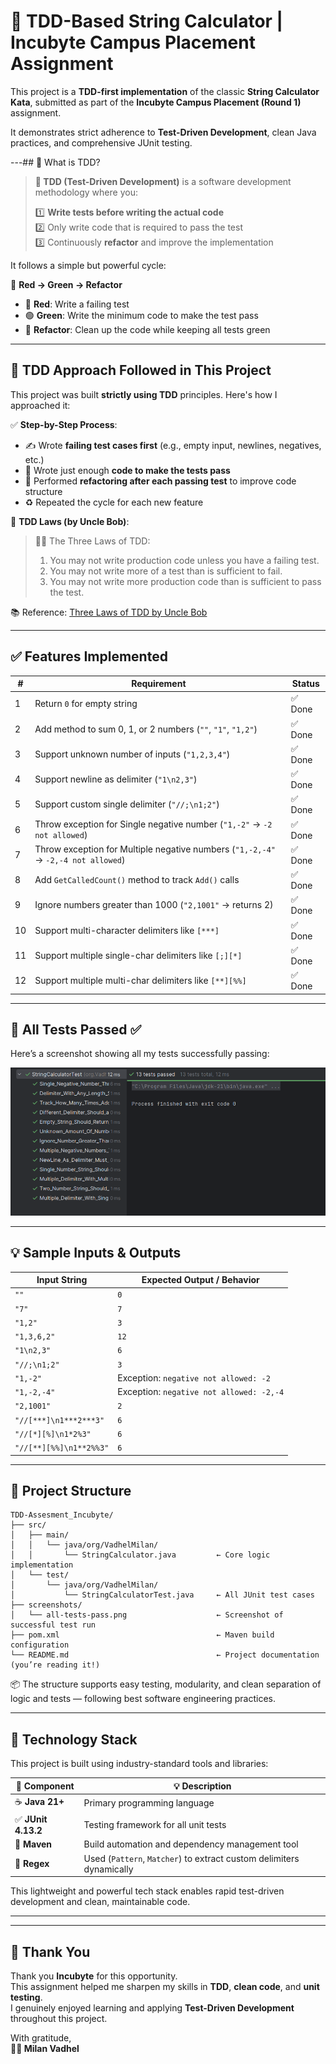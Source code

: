 # 🧪 TDD-Based String Calculator | Incubyte Campus Placement Assignment

This project is a **TDD-first implementation** of the classic **String Calculator Kata**, submitted as part of the **Incubyte Campus Placement (Round 1)** assignment.

It demonstrates strict adherence to **Test-Driven Development**, clean Java practices, and comprehensive JUnit testing.

---## 📌 What is TDD?

> **🧪 TDD (Test-Driven Development)** is a software development methodology where you:
> 
> 1️⃣ **Write tests before writing the actual code**  
> 2️⃣ Only write code that is required to pass the test  
> 3️⃣ Continuously **refactor** and improve the implementation  

It follows a simple but powerful cycle:


🔁 **Red → Green → Refactor**

- 🔴 **Red**: Write a failing test  
- 🟢 **Green**: Write the minimum code to make the test pass  
- 🔄 **Refactor**: Clean up the code while keeping all tests green  

---

## 📐 TDD Approach Followed in This Project

This project was built **strictly using TDD** principles. Here's how I approached it:

✅ **Step-by-Step Process**:
- ✍️ Wrote **failing test cases first** (e.g., empty input, newlines, negatives, etc.)
- 🧱 Wrote just enough **code to make the tests pass**
- 🧹 Performed **refactoring after each passing test** to improve code structure
- ♻️ Repeated the cycle for each new feature

📘 **TDD Laws (by Uncle Bob)**:
> 🧑‍🏫 The Three Laws of TDD:
> 
> 1. You may not write production code unless you have a failing test.  
> 2. You may not write more of a test than is sufficient to fail.  
> 3. You may not write more production code than is sufficient to pass the test.

📚 Reference: [Three Laws of TDD by Uncle Bob](https://blog.cleancoder.com/uncle-bob/2014/12/17/TheCyclesOfTDD.html)

---


## ✅ Features Implemented

| #  | Requirement                                                                         | Status |
|----|-------------------------------------------------------------------------------------|--------|
| 1  |Return `0` for empty string                                                           | ✅ Done |
| 2  | Add method to sum 0, 1, or 2 numbers (`""`, `"1"`, `"1,2"`)                          | ✅ Done |
| 3  | Support unknown number of inputs (`"1,2,3,4"`)                                       | ✅ Done |
| 4  | Support newline as delimiter (`"1\n2,3"`)                                            | ✅ Done |
| 5  | Support custom single delimiter (`"//;\n1;2"`)                                       | ✅ Done |
| 6  | Throw exception for Single negative number (`"1,-2"` → `-2 not allowed`)             | ✅ Done |
| 7  | Throw exception for Multiple negative numbers (`"1,-2,-4"` → `-2,-4 not allowed`)    | ✅ Done |
| 8 | Add `GetCalledCount()` method to track `Add()` calls                                  | ✅ Done |
| 9  | Ignore numbers greater than 1000 (`"2,1001"` → returns 2)                             | ✅ Done |
| 10 | Support multi-character delimiters like `[***]`                                       | ✅ Done |
| 11 | Support multiple single-char delimiters like `[;][*]`                                 | ✅ Done |
| 12 | Support multiple multi-char delimiters like `[**][%%]`                                | ✅ Done |

---

## 🧪 All Tests Passed ✅

Here’s a screenshot showing all my tests successfully passing:

![All Tests Passing](screenshots/all-tests-pass.png)

---

## 💡 Sample Inputs & Outputs

| Input String                          | Expected Output / Behavior                |
|--------------------------------------|-------------------------------------------|
| `""`                                 | `0`                                       |
| `"7"`                                | `7`                                       |
| `"1,2"`                              | `3`                                       |
|`"1,3,6,2"`                           | `12`                                      | 
| `"1\n2,3"`                           | `6`                                       |
| `"//;\n1;2"`                         | `3`                                       |
|`"1,-2"`                              | Exception: `negative not allowed: -2`     |
|`"1,-2,-4"`                           | Exception: `negative not allowed: -2,-4`  |
| `"2,1001"`                           | `2`                                       |
| `"//[***]\n1***2***3"`               | `6`                                       |
| `"//[*][%]\n1*2%3"`                  | `6`                                       |
| `"//[**][%%]\n1**2%%3"`              | `6`                                       |


---


## 📁 Project Structure

```
TDD-Assesment_Incubyte/
├── src/
│   ├── main/
│   │   └── java/org/VadhelMilan/
│   │       └── StringCalculator.java         ← Core logic implementation
│   └── test/
│       └── java/org/VadhelMilan/
│           └── StringCalculatorTest.java     ← All JUnit test cases
├── screenshots/
│   └── all-tests-pass.png                    ← Screenshot of successful test run
├── pom.xml                                   ← Maven build configuration
└── README.md                                 ← Project documentation (you’re reading it!)
```



📦 The structure supports easy testing, modularity, and clean separation of logic and tests — following best software engineering practices.

---

## 🧱 Technology Stack

This project is built using industry-standard tools and libraries:

| 🔧 Component     | 💡 Description                                      |
|------------------|-----------------------------------------------------|
| ☕ **Java 21+**     | Primary programming language                        |
| ✅ **JUnit 4.13.2**| Testing framework for all unit tests               |
| 🧰 **Maven**       | Build automation and dependency management tool     |
| 📏 **Regex**        | Used (`Pattern`, `Matcher`) to extract custom delimiters dynamically |

This lightweight and powerful tech stack enables rapid test-driven development and clean, maintainable code.

---

---

## 🙏 Thank You

Thank you **Incubyte** for this opportunity.  
This assignment helped me sharpen my skills in **TDD**, **clean code**, and **unit testing**.  
I genuinely enjoyed learning and applying **Test-Driven Development** throughout this project.


With gratitude,  
**👨‍💻 Milan Vadhel**  

